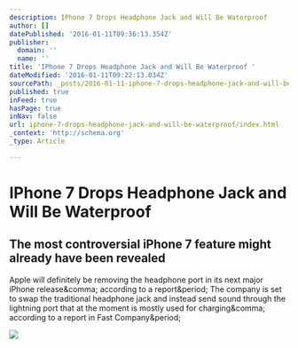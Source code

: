 ```yaml
---
description: IPhone 7 Drops Headphone Jack and Will Be Waterproof
author: []
datePublished: '2016-01-11T09:36:13.354Z'
publisher:
  domain: ''
  name: ''
title: 'IPhone 7 Drops Headphone Jack and Will Be Waterproof '
dateModified: '2016-01-11T09:22:13.034Z'
sourcePath: _posts/2016-01-11-iphone-7-drops-headphone-jack-and-will-be-waterproof.md
published: true
inFeed: true
hasPage: true
inNav: false
url: iphone-7-drops-headphone-jack-and-will-be-waterproof/index.html
_context: 'http://schema.org'
_type: Article

---
```

# IPhone 7 Drops Headphone Jack and Will Be Waterproof 

<article style=""><h1>The most controversial iPhone 7 feature might already have been revealed</h1><p>Apple will definitely be removing the headphone port in its next major iPhone release&amp;comma; according to a report&amp;period; The company is set to swap the traditional headphone jack and instead send sound through the lightning port that at the moment is mostly used for charging&amp;comma; according to a report in Fast Company&amp;period;</p><img src="http://static.independent.co.uk/s3fs-public/thumbnails/image/2016/01/08/14/iphonesheadphones.jpg" /></article>